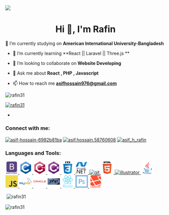 <img height="400" width="auto" src="https://media.giphy.com/media/7ltN7lCgF2MQE/giphy.gif">
<h1 align="center">Hi 👋, I'm Rafin</h1>
<!--- <h3 align="center">A passionate Web developer from Bangladesh</h3>  --->


🔭 I’m currently studying on **American International University-Bangladesh**

- 🌱 I’m currently learning **React || Laravel || Three.js **

- 👯 I’m looking to collaborate on **Website Developing**

- 💬 Ask me about **React , PHP , Javascript**

- 📫 How to reach me **asifhossain976@gmail.com**


<p align="left"> <img src="https://komarev.com/ghpvc/?username=rafin31&label=Profile%20views&color=0e75b6&style=flat" alt="rafin31" /> </p>

<p align="left"> <a href="https://github.com/ryo-ma/github-profile-trophy"><img src="https://github-profile-trophy.vercel.app/?username=rafin31" alt="rafin31" /></a> </p>

- 

<h3 align="left">Connect with me:</h3>
<p align="left">
<a href="https://linkedin.com/in/asif-hossain-6982b81ba" target="blank"><img align="center" src="https://cdn.jsdelivr.net/npm/simple-icons@3.0.1/icons/linkedin.svg" alt="asif-hossain-6982b81ba" height="30" width="40" /></a>
<a href="https://fb.com/asif.hossain.58760608" target="blank"><img align="center" src="https://cdn.jsdelivr.net/npm/simple-icons@3.0.1/icons/facebook.svg" alt="asif.hossain.58760608" height="30" width="40" /></a>
<a href="https://instagram.com/asif_h_rafin" target="blank"><img align="center" src="https://cdn.jsdelivr.net/npm/simple-icons@3.0.1/icons/instagram.svg" alt="asif_h_rafin" height="30" width="40" /></a>
</p>

<h3 align="left">Languages and Tools:</h3>
<p align="left">  <a href="https://getbootstrap.com" target="_blank"> <img src="https://raw.githubusercontent.com/devicons/devicon/master/icons/bootstrap/bootstrap-plain-wordmark.svg" alt="bootstrap" width="40" height="40"/> </a> <a href="https://www.cprogramming.com/" target="_blank"> <img src="https://raw.githubusercontent.com/devicons/devicon/master/icons/c/c-original.svg" alt="c" width="40" height="40"/> </a> <a href="https://www.w3schools.com/cpp/" target="_blank"> <img src="https://raw.githubusercontent.com/devicons/devicon/master/icons/cplusplus/cplusplus-original.svg" alt="cplusplus" width="40" height="40"/> </a> <a href="https://www.w3schools.com/cs/" target="_blank"> <img src="https://raw.githubusercontent.com/devicons/devicon/master/icons/csharp/csharp-original.svg" alt="csharp" width="40" height="40"/> </a> <a href="https://www.w3schools.com/css/" target="_blank"> <img src="https://raw.githubusercontent.com/devicons/devicon/master/icons/css3/css3-original-wordmark.svg" alt="css3" width="40" height="40"/> </a> <a href="https://dotnet.microsoft.com/" target="_blank"> <img src="https://raw.githubusercontent.com/devicons/devicon/master/icons/dot-net/dot-net-original-wordmark.svg" alt="dotnet" width="40" height="40"/> </a> <a href="https://git-scm.com/" target="_blank"> <img src="https://www.vectorlogo.zone/logos/git-scm/git-scm-icon.svg" alt="git" width="40" height="40"/> </a> <a href="https://www.w3.org/html/" target="_blank"> <img src="https://raw.githubusercontent.com/devicons/devicon/master/icons/html5/html5-original-wordmark.svg" alt="html5" width="40" height="40"/> </a> <a href="https://www.adobe.com/in/products/illustrator.html" target="_blank"> <img src="https://www.vectorlogo.zone/logos/adobe_illustrator/adobe_illustrator-icon.svg" alt="illustrator" width="40" height="40"/> </a> <a href="https://www.java.com" target="_blank"> <img src="https://raw.githubusercontent.com/devicons/devicon/master/icons/java/java-original.svg" alt="java" width="40" height="40"/> </a> <a href="https://developer.mozilla.org/en-US/docs/Web/JavaScript" target="_blank"> <img src="https://raw.githubusercontent.com/devicons/devicon/master/icons/javascript/javascript-original.svg" alt="javascript" width="40" height="40"/> </a> <a href="https://www.mysql.com/" target="_blank"> <img src="https://raw.githubusercontent.com/devicons/devicon/master/icons/mysql/mysql-original-wordmark.svg" alt="mysql" width="40" height="40"/> </a> <a href="https://www.oracle.com/" target="_blank"> <img src="https://raw.githubusercontent.com/devicons/devicon/master/icons/oracle/oracle-original.svg" alt="oracle" width="40" height="40"/> </a> <a href="https://www.photoshop.com/en" target="_blank"> <img src="https://raw.githubusercontent.com/devicons/devicon/master/icons/php/php-original.svg" alt="php" width="40" height="40"/> </a> <a href="https://reactjs.org/" target="_blank"> <img src="https://raw.githubusercontent.com/devicons/devicon/master/icons/react/react-original-wordmark.svg" alt="react" width="40" height="40"/> <img src="https://raw.githubusercontent.com/devicons/devicon/master/icons/photoshop/photoshop-line.svg" alt="photoshop" width="40" height="40"/> </a> <a href="https://laravel.com/" target="_blank"> <img src="https://raw.githubusercontent.com/devicons/devicon/master/icons/laravel/laravel-plain-wordmark.svg" alt="laravel" width="40" height="40"/> </a> </p>



<p>&nbsp;<img align="center" src="https://github-readme-stats.vercel.app/api?username=rafin31&show_icons=true&locale=en" alt="rafin31" /></p>

<p><img align="center" src="https://github-readme-streak-stats.herokuapp.com/?user=rafin31&" alt="rafin31" /></p>
